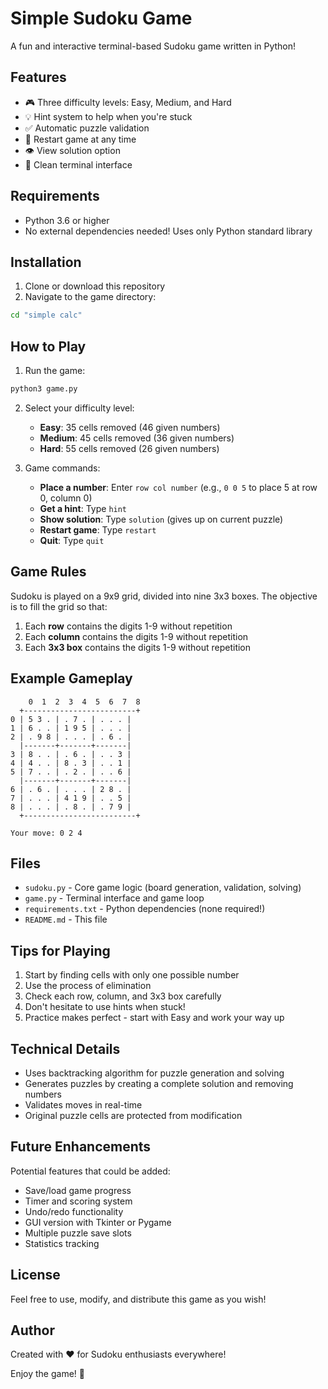 # Simple Sudoku Game

A fun and interactive terminal-based Sudoku game written in Python!

## Features

- 🎮 Three difficulty levels: Easy, Medium, and Hard
- 💡 Hint system to help when you're stuck
- ✅ Automatic puzzle validation
- 🔄 Restart game at any time
- 👁️ View solution option
- 🎯 Clean terminal interface

## Requirements

- Python 3.6 or higher
- No external dependencies needed! Uses only Python standard library

## Installation

1. Clone or download this repository
2. Navigate to the game directory:
```bash
cd "simple calc"
```

## How to Play

1. Run the game:
```bash
python3 game.py
```

2. Select your difficulty level:
   - **Easy**: 35 cells removed (46 given numbers)
   - **Medium**: 45 cells removed (36 given numbers)
   - **Hard**: 55 cells removed (26 given numbers)

3. Game commands:
   - **Place a number**: Enter `row col number` (e.g., `0 0 5` to place 5 at row 0, column 0)
   - **Get a hint**: Type `hint`
   - **Show solution**: Type `solution` (gives up on current puzzle)
   - **Restart game**: Type `restart`
   - **Quit**: Type `quit`

## Game Rules

Sudoku is played on a 9x9 grid, divided into nine 3x3 boxes. The objective is to fill the grid so that:

1. Each **row** contains the digits 1-9 without repetition
2. Each **column** contains the digits 1-9 without repetition
3. Each **3x3 box** contains the digits 1-9 without repetition

## Example Gameplay

```
    0  1  2  3  4  5  6  7  8
  +-------------------------+
0 | 5 3 . | . 7 . | . . . |
1 | 6 . . | 1 9 5 | . . . |
2 | . 9 8 | . . . | . 6 . |
  |-------+-------+-------|
3 | 8 . . | . 6 . | . . 3 |
4 | 4 . . | 8 . 3 | . . 1 |
5 | 7 . . | . 2 . | . . 6 |
  |-------+-------+-------|
6 | . 6 . | . . . | 2 8 . |
7 | . . . | 4 1 9 | . . 5 |
8 | . . . | . 8 . | . 7 9 |
  +-------------------------+

Your move: 0 2 4
```

## Files

- `sudoku.py` - Core game logic (board generation, validation, solving)
- `game.py` - Terminal interface and game loop
- `requirements.txt` - Python dependencies (none required!)
- `README.md` - This file

## Tips for Playing

1. Start by finding cells with only one possible number
2. Use the process of elimination
3. Check each row, column, and 3x3 box carefully
4. Don't hesitate to use hints when stuck!
5. Practice makes perfect - start with Easy and work your way up

## Technical Details

- Uses backtracking algorithm for puzzle generation and solving
- Generates puzzles by creating a complete solution and removing numbers
- Validates moves in real-time
- Original puzzle cells are protected from modification

## Future Enhancements

Potential features that could be added:
- Save/load game progress
- Timer and scoring system
- Undo/redo functionality
- GUI version with Tkinter or Pygame
- Multiple puzzle save slots
- Statistics tracking

## License

Feel free to use, modify, and distribute this game as you wish!

## Author

Created with ❤️ for Sudoku enthusiasts everywhere!

Enjoy the game! 🎉

